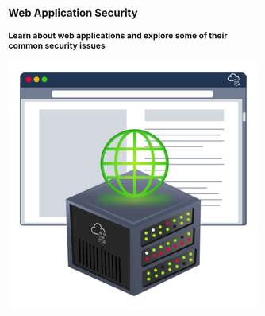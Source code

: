 ## Web Application Security

### Learn about web applications and explore some of their common security issues

![Thumbnail](3a11e1490ae19b35d1eefa00a32bdb1a.png)